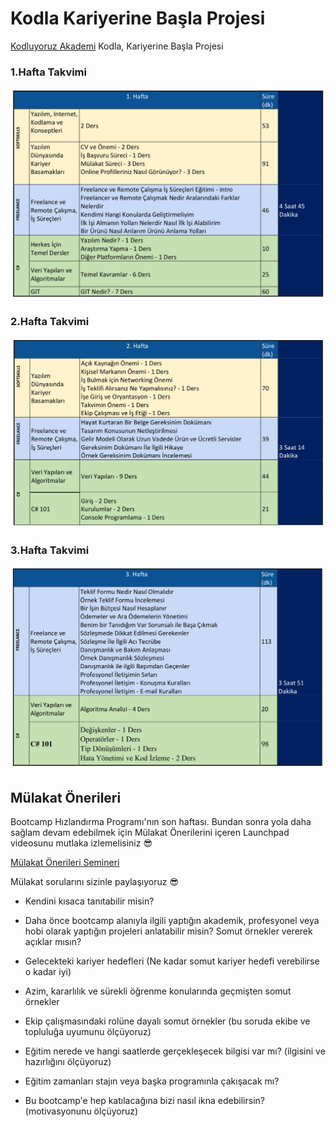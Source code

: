 # Kodla Kariyerine Başla Projesi
[Kodluyoruz Akademi](https://www.kodluyoruz.org/) Kodla, Kariyerine Başla Projesi

### 1.Hafta Takvimi
![1.Hafta](https://raw.githubusercontent.com/devrimmehmet/Kodla-Kariyerine-Basla/master/Kodla%2C%20Kariyerine%20Basla-Hazirlik%20C%23%20Patikasi/Egitim%20Takvimi/hafta1.png)

### 2.Hafta Takvimi
![2.Hafta](https://raw.githubusercontent.com/devrimmehmet/Kodla-Kariyerine-Basla/master/Kodla%2C%20Kariyerine%20Basla-Hazirlik%20C%23%20Patikasi/Egitim%20Takvimi/hafta2.png)

### 3.Hafta Takvimi
![3.Hafta](https://raw.githubusercontent.com/devrimmehmet/Kodla-Kariyerine-Basla/master/Kodla%2C%20Kariyerine%20Basla-Hazirlik%20C%23%20Patikasi/Egitim%20Takvimi/hafta3.png)

## Mülakat Önerileri

Bootcamp Hızlandırma Programı'nın son haftası. Bundan sonra yola daha sağlam devam edebilmek için  Mülakat Önerilerini içeren Launchpad videosunu mutlaka izlemelisiniz 😎

[Mülakat Önerileri Semineri](https://www.youtube.com/watch?v=A28D_PIRfkA&ab_channel=Patika)

Mülakat sorularını sizinle paylaşıyoruz 😎

* Kendini kısaca tanıtabilir misin?

* Daha önce bootcamp alanıyla ilgili yaptığın akademik, profesyonel veya hobi olarak yaptığın projeleri anlatabilir misin? Somut örnekler vererek açıklar mısın?

* Gelecekteki kariyer hedefleri (Ne kadar somut kariyer hedefi verebilirse o kadar iyi)

* Azim, kararlılık ve sürekli öğrenme konularında geçmişten somut örnekler

* Ekip çalışmasındaki rolüne dayalı somut örnekler (bu soruda ekibe ve topluluğa uyumunu ölçüyoruz)

* Eğitim nerede ve hangi saatlerde gerçekleşecek bilgisi var mı? (ilgisini ve hazırlığını ölçüyoruz)

* Eğitim zamanları stajın veya başka programınla çakışacak mı?

* Bu bootcamp'e hep katılacağına bizi nasıl ikna edebilirsin?(motivasyonunu ölçüyoruz)